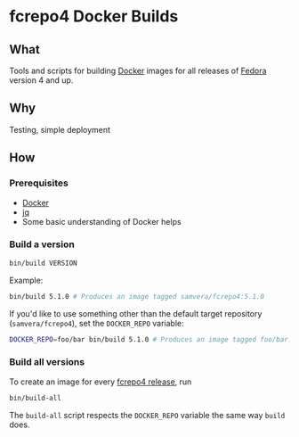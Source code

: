 # fcrepo4 Docker Builds

## What

Tools and scripts for building [Docker](https://docker.io/) images for
all releases of [Fedora](https://github.com/fcrepo4/fcrepo4) version 4 and up.

## Why

Testing, simple deployment

## How

### Prerequisites

* [Docker](https://www.docker.com/products/docker-desktop)
* [jq](https://stedolan.github.io/jq/)
* Some basic understanding of Docker helps

### Build a version

```bash
bin/build VERSION
```

Example:

```bash
bin/build 5.1.0 # Produces an image tagged samvera/fcrepo4:5.1.0
```

If you'd like to use something other than the default target repository
(`samvera/fcrepo4`), set the `DOCKER_REPO` variable:

```bash
DOCKER_REPO=foo/bar bin/build 5.1.0 # Produces an image tagged foo/bar:5.1.0
```

### Build all versions

To create an image for every [fcrepo4 release](https://github.com/fcrepo4/fcrepo4/releases), run

```bash
bin/build-all
```

The `build-all` script respects the `DOCKER_REPO` variable the same way `build` does.

